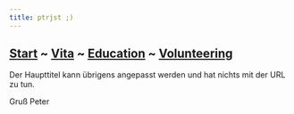 ```yaml
---
title: ptrjst ;)
---
```


[Start](index.md)  ~  [Vita](aboutme.md)  ~  [Education](myeducation.md)  ~  [Volunteering](volunteering.md)
---

Der Haupttitel kann übrigens angepasst werden und hat nichts mit der URL zu tun.

Gruß
Peter
